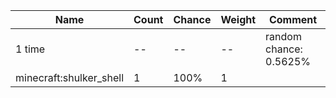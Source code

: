| Name                    | Count | Chance | Weight | Comment                                                                    |
| ----------------------- | ----- | ------ | ------ | -------------------------------------------------------------------------- |
| 1 time                  |    -- |     -- |     -- | random chance: 0.5625%|{enchantment: looting}: 0.5625% + 0.0625%*(level-1) |
| minecraft:shulker_shell |     1 |   100% |      1 |                                                                            |